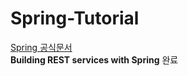 # Spring-Tutorial
<a href="https://spring.io/guides#tutorials">Spring 공식문서</a>    
**Building REST services with Spring** 완료   
